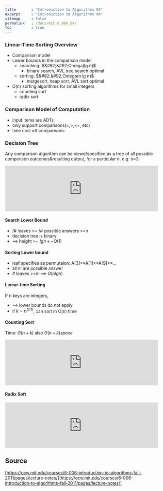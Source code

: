 ```yaml
---
title       : "Introduction to Algorithms 04"
excerpt     : "Introduction to Algorithms 04"
sitemap     : false
permalink   : /docs/mit_6_006_04/
toc         : true
---
```



### Linear-Time Sorting Overview
* Comparison model
* Lower bounds in the comparison model
  - searching: $&#92;&#92;Omega(lg n)$
    * binary search, AVL tree search optimal
  - sorting: $&#92;&#92;Omega(n lg n)$
    * mergesort, heap sort, AVL sort optimal
* O(n) sorting algorithms for small integers
  - counting sort
  - radix sort
### Comparison Model of Computation
* input items are ADTs
* only support comparisons(<,>,<=, etc)
* time cost =# comparisons
### Decision Tree
Any comparison algorithm can be viewd/specified as a tree of all possible comparison outcomes&resulting output, for a particular n, e.g: n=3
<iframe src="https://hostux.social/@aisuko/109792413791655680/embed" class="mastodon-embed" style="max-width: 100%; border: 0" width="600" allowfullscreen="allowfullscreen"></iframe><script src="https://hostux.social/embed.js" async="async"></script>

#### Search Lower Bound
* /\# leaves >= /# possible answers >=n
* decision tree is binary
* ==> height >= $lg n+-\Theta(1)$
#### Sorting Lower bound
* leaf specifies as permutaion: A[3]<=A[1]<=A[9]<=...
* all n! are possible answer
* \# leaves >=n! ==> $\Omega(nlgn)$
#### Linear-time Sorting
If n keys are integers,
* ==> lower bounds do not apply
* if $k=\mathrm{n}^{O(1)}$, can sort in O(n) time
#### Counting Sort
Time: $\Theta(n+k)$ also $\Theta(n+k) space$
<iframe src="https://hostux.social/@aisuko/109792527021576313/embed" class="mastodon-embed" style="max-width: 100%; border: 0" width="600" allowfullscreen="allowfullscreen"></iframe><script src="https://hostux.social/embed.js" async="async"></script>

#### Radix Soft
<iframe src="https://hostux.social/@aisuko/109792566034413931/embed" class="mastodon-embed" style="max-width: 100%; border: 0" width="600" allowfullscreen="allowfullscreen"></iframe><script src="https://hostux.social/embed.js" async="async"></script>


## Source
[https://ocw.mit.edu/courses/6-006-introduction-to-algorithms-fall-2011/pages/lecture-notes/](https://ocw.mit.edu/courses/6-006-introduction-to-algorithms-fall-2011/pages/lecture-notes/)